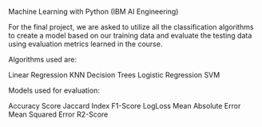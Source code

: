 Machine Learning with Python (IBM AI Engineering) 

For the final project, we are asked to utilize all the classification algorithms to create a model based on our training data and evaluate the testing data using evaluation metrics learned in the course.

Algorithms used are:

Linear Regression
KNN
Decision Trees
Logistic Regression
SVM

Models used for evaluation:

Accuracy Score
Jaccard Index
F1-Score
LogLoss
Mean Absolute Error
Mean Squared Error
R2-Score
